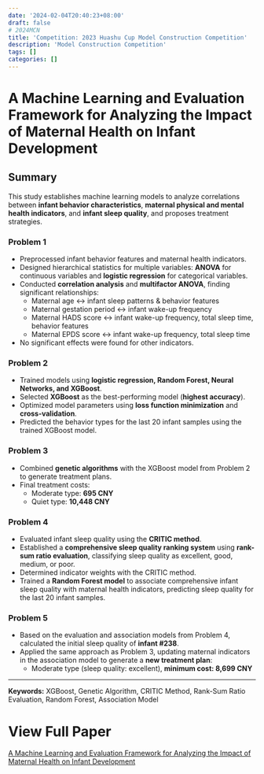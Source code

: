 ```yaml
---
date: '2024-02-04T20:40:23+08:00'
draft: false
# 2024MCN
title: 'Competition: 2023 Huashu Cup Model Construction Competition'
description: 'Model Construction Competition'
tags: []
categories: []
---
```

# A Machine Learning and Evaluation Framework for Analyzing the Impact of Maternal Health on Infant Development

## Summary
This study establishes machine learning models to analyze correlations between **infant behavior characteristics**, **maternal physical and mental health indicators**, and **infant sleep quality**, and proposes treatment strategies.

### Problem 1
- Preprocessed infant behavior features and maternal health indicators.  
- Designed hierarchical statistics for multiple variables: **ANOVA** for continuous variables and **logistic regression** for categorical variables.  
- Conducted **correlation analysis** and **multifactor ANOVA**, finding significant relationships:  
  - Maternal age ↔ infant sleep patterns & behavior features  
  - Maternal gestation period ↔ infant wake-up frequency  
  - Maternal HADS score ↔ infant wake-up frequency, total sleep time, behavior features  
  - Maternal EPDS score ↔ infant wake-up frequency, total sleep time  
- No significant effects were found for other indicators.

### Problem 2
- Trained models using **logistic regression, Random Forest, Neural Networks, and XGBoost**.  
- Selected **XGBoost** as the best-performing model (**highest accuracy**).  
- Optimized model parameters using **loss function minimization** and **cross-validation**.  
- Predicted the behavior types for the last 20 infant samples using the trained XGBoost model.

### Problem 3
- Combined **genetic algorithms** with the XGBoost model from Problem 2 to generate treatment plans.  
- Final treatment costs:  
  - Moderate type: **695 CNY**  
  - Quiet type: **10,448 CNY**

### Problem 4
- Evaluated infant sleep quality using the **CRITIC method**.  
- Established a **comprehensive sleep quality ranking system** using **rank-sum ratio evaluation**, classifying sleep quality as excellent, good, medium, or poor.  
- Determined indicator weights with the CRITIC method.  
- Trained a **Random Forest model** to associate comprehensive infant sleep quality with maternal health indicators, predicting sleep quality for the last 20 infant samples.

### Problem 5
- Based on the evaluation and association models from Problem 4, calculated the initial sleep quality of **infant #238**.  
- Applied the same approach as Problem 3, updating maternal indicators in the association model to generate a **new treatment plan**:  
  - Moderate type (sleep quality: excellent), **minimum cost: 8,699 CNY**
---
**Keywords:** XGBoost, Genetic Algorithm, CRITIC Method, Rank-Sum Ratio Evaluation, Random Forest, Association Model

# View Full Paper
[A Machine Learning and Evaluation Framework for Analyzing the Impact of Maternal Health on Infant Development](/papers/2024huashucup.pdf)